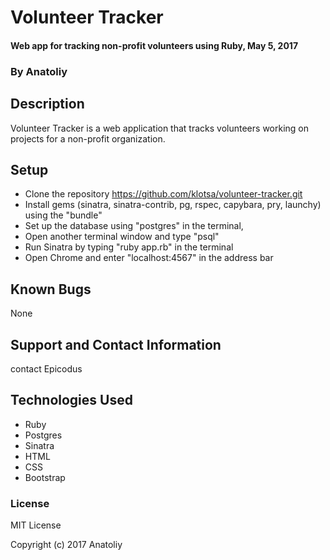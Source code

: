 # Volunteer Tracker

#### Web app for tracking non-profit volunteers using Ruby, May 5, 2017

### By Anatoliy

## Description

Volunteer Tracker is a web application that tracks volunteers working on projects for a non-profit organization.

## Setup
* Clone the repository https://github.com/klotsa/volunteer-tracker.git
* Install gems (sinatra, sinatra-contrib, pg, rspec, capybara, pry, launchy) using the "bundle"
* Set up the database using "postgres" in the terminal,
* Open another terminal window and type "psql"
* Run Sinatra by typing "ruby app.rb" in the terminal
* Open Chrome and enter "localhost:4567" in the address bar

## Known Bugs

None

## Support and Contact Information

contact Epicodus

## Technologies Used

* Ruby
* Postgres
* Sinatra
* HTML
* CSS
* Bootstrap

### License

MIT License


Copyright (c) 2017 Anatoliy
